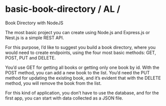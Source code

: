 # basic-book-directory / AL / 
Book Directory with NodeJS

The most basic project you can create using Node.js and Express.js or Nest.js is a simple REST API. 

For this purpose, I’d like to suggest you build a book directory, where you would need to create endpoints, using the four most basic methods: GET, POST, PUT and DELETE.

You’d use GET for getting all books or getting only one book by id. With the POST method, you can add a new book to the list. You’d need the PUT method for updating the existing book, and it’s evident that with the DELETE method, you will remove the book from the list. 

For this kind of application, you don’t have to use the database, and for the first app, you can start with data collected as a JSON file.